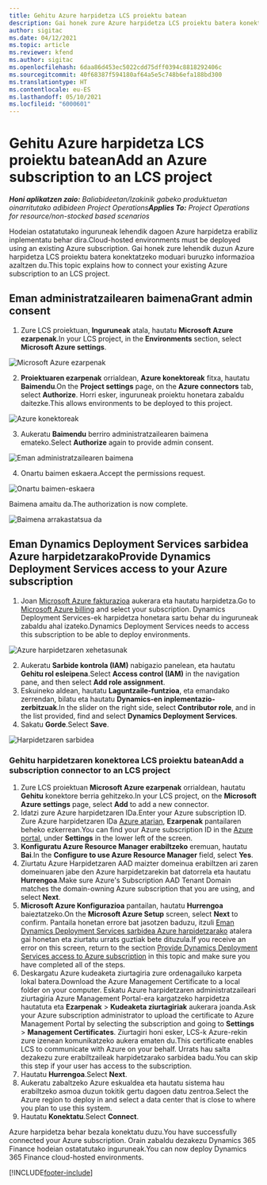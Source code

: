 ```yaml
---
title: Gehitu Azure harpidetza LCS proiektu batean
description: Gai honek zure Azure harpidetza LCS proiektu batera konektatzeko moduari buruzko informazioa eskaintzen du.
author: sigitac
ms.date: 04/12/2021
ms.topic: article
ms.reviewer: kfend
ms.author: sigitac
ms.openlocfilehash: 6daa86d453ec5022cdd75dff0394c8818292406c
ms.sourcegitcommit: 40f68387f594180af64a5e5c748b6efa188bd300
ms.translationtype: HT
ms.contentlocale: eu-ES
ms.lasthandoff: 05/10/2021
ms.locfileid: "6000601"
---
```

# <a name="add-an-azure-subscription-to-an-lcs-project"></a><span data-ttu-id="5c54f-103">Gehitu Azure harpidetza LCS proiektu batean</span><span class="sxs-lookup"><span data-stu-id="5c54f-103">Add an Azure subscription to an LCS project</span></span>

<span data-ttu-id="5c54f-104">_**Honi aplikatzen zaio:** Baliabideetan/Izakinik gabeko produktuetan oinarritutako adibideen Project Operations_</span><span class="sxs-lookup"><span data-stu-id="5c54f-104">_**Applies To:** Project Operations for resource/non-stocked based scenarios_</span></span>

<span data-ttu-id="5c54f-105">Hodeian ostatatutako inguruneak lehendik dagoen Azure harpidetza erabiliz inplementatu behar dira.</span><span class="sxs-lookup"><span data-stu-id="5c54f-105">Cloud-hosted environments must be deployed using an existing Azure subscription.</span></span> <span data-ttu-id="5c54f-106">Gai honek zure lehendik duzun Azure harpidetza LCS proiektu batera konektatzeko moduari buruzko informazioa azaltzen du.</span><span class="sxs-lookup"><span data-stu-id="5c54f-106">This topic explains how to connect your existing Azure subscription to an LCS project.</span></span> 

## <a name="grant-admin-consent"></a><span data-ttu-id="5c54f-107">Eman administratzailearen baimena</span><span class="sxs-lookup"><span data-stu-id="5c54f-107">Grant admin consent</span></span>

1. <span data-ttu-id="5c54f-108">Zure LCS proiektuan, **Inguruneak** atala, hautatu **Microsoft Azure ezarpenak**.</span><span class="sxs-lookup"><span data-stu-id="5c54f-108">In your LCS project, in the **Environments** section, select **Microsoft Azure settings**.</span></span>

![Microsoft Azure ezarpenak](./media/1MicrosoftAzureSettings.png)

2. <span data-ttu-id="5c54f-110">**Proiektuaren ezarpenak** orrialdean, **Azure konektoreak** fitxa, hautatu **Baimendu**.</span><span class="sxs-lookup"><span data-stu-id="5c54f-110">On the **Project settings** page, on the **Azure connectors** tab, select **Authorize**.</span></span> <span data-ttu-id="5c54f-111">Horri esker, inguruneak proiektu honetara zabaldu daitezke.</span><span class="sxs-lookup"><span data-stu-id="5c54f-111">This allows environments to be deployed to this project.</span></span>

![Azure konektoreak](./media/2AzureConnectors.png)

3. <span data-ttu-id="5c54f-113">Aukeratu **Baimendu** berriro administratzailearen baimena emateko.</span><span class="sxs-lookup"><span data-stu-id="5c54f-113">Select **Authorize** again to provide admin consent.</span></span>

![Eman administratzailearen baimena](./media/3GrantAdminConsent.png)

4. <span data-ttu-id="5c54f-115">Onartu baimen eskaera.</span><span class="sxs-lookup"><span data-stu-id="5c54f-115">Accept the permissions request.</span></span>

![Onartu baimen-eskaera](./media/4AcceptPermissionRequest.png)

<span data-ttu-id="5c54f-117">Baimena amaitu da.</span><span class="sxs-lookup"><span data-stu-id="5c54f-117">The authorization is now complete.</span></span> 

![Baimena arrakastatsua da](./media/5AuthorizationComplete.png)

## <a name="provide-dynamics-deployment-services-access-to-your-azure-subscription"></a><a name="provide"></a><span data-ttu-id="5c54f-119">Eman Dynamics Deployment Services sarbidea Azure harpidetzarako</span><span class="sxs-lookup"><span data-stu-id="5c54f-119">Provide Dynamics Deployment Services access to your Azure subscription</span></span>

1. <span data-ttu-id="5c54f-120">Joan [Microsoft Azure fakturazioa](https://portal.azure.com/#blade/Microsoft\_Azure\_Billing/SubscriptionsBlade) aukerara eta hautatu harpidetza.</span><span class="sxs-lookup"><span data-stu-id="5c54f-120">Go to [Microsoft Azure billing](https://portal.azure.com/#blade/Microsoft\_Azure\_Billing/SubscriptionsBlade) and select your subscription.</span></span> <span data-ttu-id="5c54f-121">Dynamics Deployment Services-ek harpidetza honetara sartu behar du inguruneak zabaldu ahal izateko.</span><span class="sxs-lookup"><span data-stu-id="5c54f-121">Dynamics Deployment Services needs to access this subscription to be able to deploy environments.</span></span>

![Azure harpidetzaren xehetasunak](./media/6AzureSubscription.png)

2. <span data-ttu-id="5c54f-123">Aukeratu **Sarbide kontrola (IAM)** nabigazio panelean, eta hautatu **Gehitu rol esleipena**.</span><span class="sxs-lookup"><span data-stu-id="5c54f-123">Select **Access control (IAM)** in the navigation pane, and then select **Add role assignment**.</span></span>
3. <span data-ttu-id="5c54f-124">Eskuineko aldean, hautatu **Laguntzaile-funtzioa**, eta emandako zerrendan, bilatu eta hautatu **Dynamics-en inplementazio-zerbitzuak**.</span><span class="sxs-lookup"><span data-stu-id="5c54f-124">In the slider on the right side, select **Contributor role**, and in the list provided, find and select **Dynamics Deployment Services**.</span></span> 
4. <span data-ttu-id="5c54f-125">Sakatu **Gorde**.</span><span class="sxs-lookup"><span data-stu-id="5c54f-125">Select **Save**.</span></span>

![Harpidetzaren sarbidea](./media/7SubscriptionAccess.png)

### <a name="add-a-subscription-connector-to-an-lcs-project"></a><span data-ttu-id="5c54f-127">Gehitu harpidetzaren konektorea LCS proiektu batean</span><span class="sxs-lookup"><span data-stu-id="5c54f-127">Add a subscription connector to an LCS project</span></span>

1. <span data-ttu-id="5c54f-128">Zure LCS proiektuan **Microsoft Azure ezarpenak** orrialdean, hautatu **Gehitu** konektore berria gehitzeko.</span><span class="sxs-lookup"><span data-stu-id="5c54f-128">In your LCS project, on the **Microsoft Azure settings** page, select **Add** to add a new connector.</span></span>
2. <span data-ttu-id="5c54f-129">Idatzi zure Azure harpidetzaren IDa.</span><span class="sxs-lookup"><span data-stu-id="5c54f-129">Enter your Azure subscription ID.</span></span> <span data-ttu-id="5c54f-130">Zure Azure harpidetzaren IDa [Azure atarian](https://ms.portal.azure.com/), **Ezarpenak** pantailaren beheko ezkerrean.</span><span class="sxs-lookup"><span data-stu-id="5c54f-130">You can find your Azure subscription ID in the [Azure portal](https://ms.portal.azure.com/), under  **Settings**  in the lower left of the screen.</span></span>
3. <span data-ttu-id="5c54f-131">**Konfiguratu Azure Resource Manager erabiltzeko** eremuan, hautatu **Bai**.</span><span class="sxs-lookup"><span data-stu-id="5c54f-131">In the **Configure to use Azure Resource Manager** field, select **Yes**.</span></span>
4. <span data-ttu-id="5c54f-132">Ziurtatu Azure Harpidetzaren AAD maizter domeinua erabiltzen ari zaren domeinuaren jabe den Azure harpidetzarekin bat datorrela eta hautatu **Hurrengoa**.</span><span class="sxs-lookup"><span data-stu-id="5c54f-132">Make sure Azure's Subscription AAD Tenant Domain matches the domain-owning Azure subscription that you are using, and select **Next**.</span></span>
5. <span data-ttu-id="5c54f-133">**Microsoft Azure Konfigurazioa** pantailan, hautatu **Hurrengoa** baieztatzeko.</span><span class="sxs-lookup"><span data-stu-id="5c54f-133">On the **Microsoft Azure Setup** screen, select **Next** to confirm.</span></span> <span data-ttu-id="5c54f-134">Pantaila honetan errore bat jasotzen baduzu, itzuli [Eman Dynamics Deployment Services sarbidea Azure harpidetzarako](#provide) atalera gai honetan eta ziurtatu urrats guztiak bete dituzula.</span><span class="sxs-lookup"><span data-stu-id="5c54f-134">If you receive an error on this screen, return to the section [Provide Dynamics Deployment Services access to Azure subscription](#provide) in this topic and make sure you have completed all of the steps.</span></span>
6. <span data-ttu-id="5c54f-135">Deskargatu Azure kudeaketa ziurtagiria zure ordenagailuko karpeta lokal batera.</span><span class="sxs-lookup"><span data-stu-id="5c54f-135">Download the Azure Management Certificate to a local folder on your computer.</span></span> <span data-ttu-id="5c54f-136">Eskatu Azure harpidetzaren administratzaileari ziurtagiria Azure Management Portal-era kargatzeko harpidetza hautatuta eta **Ezarpenak** > **Kudeaketa ziurtagiriak** aukerara joanda.</span><span class="sxs-lookup"><span data-stu-id="5c54f-136">Ask your Azure subscription administrator to upload the certificate to Azure Management Portal by selecting the subscription and going to **Settings** > **Management Certificates**.</span></span> <span data-ttu-id="5c54f-137">Ziurtagiri honi esker, LCS-k Azure-rekin zure izenean komunikatzeko aukera ematen du.</span><span class="sxs-lookup"><span data-stu-id="5c54f-137">This certificate enables LCS to communicate with Azure on your behalf.</span></span> <span data-ttu-id="5c54f-138">Urrats hau salta dezakezu zure erabiltzaileak harpidetzarako sarbidea badu.</span><span class="sxs-lookup"><span data-stu-id="5c54f-138">You can skip this step if your user has access to the subscription.</span></span>
7. <span data-ttu-id="5c54f-139">Hautatu **Hurrengoa**.</span><span class="sxs-lookup"><span data-stu-id="5c54f-139">Select  **Next**.</span></span>
8. <span data-ttu-id="5c54f-140">Aukeratu zabaltzeko Azure eskualdea eta hautatu sistema hau erabiltzeko asmoa duzun tokitik gertu dagoen datu zentroa.</span><span class="sxs-lookup"><span data-stu-id="5c54f-140">Select the Azure region to deploy in and select a data center that is close to where you plan to use this system.</span></span>
9.  <span data-ttu-id="5c54f-141">Hautatu **Konektatu**.</span><span class="sxs-lookup"><span data-stu-id="5c54f-141">Select  **Connect**.</span></span>

<span data-ttu-id="5c54f-142">Azure harpidetza behar bezala konektatu duzu.</span><span class="sxs-lookup"><span data-stu-id="5c54f-142">You have successfully connected your Azure subscription.</span></span> <span data-ttu-id="5c54f-143">Orain zabaldu dezakezu Dynamics 365 Finance hodeian ostatatutako inguruneak.</span><span class="sxs-lookup"><span data-stu-id="5c54f-143">You can now deploy Dynamics 365 Finance cloud-hosted environments.</span></span>




[!INCLUDE[footer-include](../includes/footer-banner.md)]
